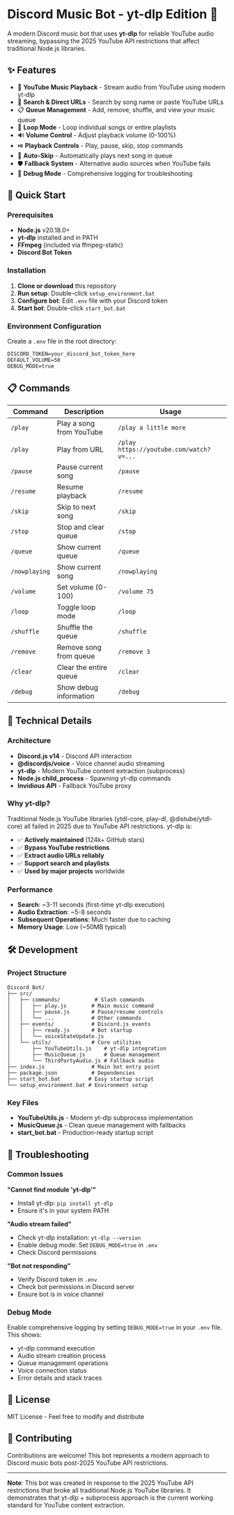 # Discord Music Bot - yt-dlp Edition 🎵

A modern Discord music bot that uses **yt-dlp** for reliable YouTube audio streaming, bypassing the 2025 YouTube API restrictions that affect traditional Node.js libraries.

## ✨ Features

- 🎵 **YouTube Music Playback** - Stream audio from YouTube using modern yt-dlp
- 🎯 **Search & Direct URLs** - Search by song name or paste YouTube URLs
- 📋 **Queue Management** - Add, remove, shuffle, and view your music queue
- 🔁 **Loop Mode** - Loop individual songs or entire playlists
- 🔊 **Volume Control** - Adjust playback volume (0-100%)
- ⏯️ **Playback Controls** - Play, pause, skip, stop commands
- 🔄 **Auto-Skip** - Automatically plays next song in queue
- 🛡️ **Fallback System** - Alternative audio sources when YouTube fails
- 🐛 **Debug Mode** - Comprehensive logging for troubleshooting

## 🚀 Quick Start

### Prerequisites
- **Node.js** v20.18.0+ 
- **yt-dlp** installed and in PATH
- **FFmpeg** (included via ffmpeg-static)
- **Discord Bot Token**

### Installation

1. **Clone or download** this repository
2. **Run setup**: Double-click `setup_environment.bat`
3. **Configure bot**: Edit `.env` file with your Discord token
4. **Start bot**: Double-click `start_bot.bat`

### Environment Configuration

Create a `.env` file in the root directory:

```env
DISCORD_TOKEN=your_discord_bot_token_here
DEFAULT_VOLUME=50
DEBUG_MODE=true
```

## 📋 Commands

| Command | Description | Usage |
|---------|-------------|-------|
| `/play` | Play a song from YouTube | `/play a little more` |
| `/play` | Play from URL | `/play https://youtube.com/watch?v=...` |
| `/pause` | Pause current song | `/pause` |
| `/resume` | Resume playback | `/resume` |
| `/skip` | Skip to next song | `/skip` |
| `/stop` | Stop and clear queue | `/stop` |
| `/queue` | Show current queue | `/queue` |
| `/nowplaying` | Show current song | `/nowplaying` |
| `/volume` | Set volume (0-100) | `/volume 75` |
| `/loop` | Toggle loop mode | `/loop` |
| `/shuffle` | Shuffle the queue | `/shuffle` |
| `/remove` | Remove song from queue | `/remove 3` |
| `/clear` | Clear the entire queue | `/clear` |
| `/debug` | Show debug information | `/debug` |

## 🔧 Technical Details

### Architecture
- **Discord.js v14** - Discord API interaction
- **@discordjs/voice** - Voice channel audio streaming  
- **yt-dlp** - Modern YouTube content extraction (subprocess)
- **Node.js child_process** - Spawning yt-dlp commands
- **Invidious API** - Fallback YouTube proxy

### Why yt-dlp?
Traditional Node.js YouTube libraries (ytdl-core, play-dl, @distube/ytdl-core) all failed in 2025 due to YouTube API restrictions. yt-dlp is:
- ✅ **Actively maintained** (124k+ GitHub stars)
- ✅ **Bypass YouTube restrictions** 
- ✅ **Extract audio URLs reliably**
- ✅ **Support search and playlists**
- ✅ **Used by major projects** worldwide

### Performance
- **Search**: ~3-11 seconds (first-time yt-dlp execution)
- **Audio Extraction**: ~5-8 seconds  
- **Subsequent Operations**: Much faster due to caching
- **Memory Usage**: Low (~50MB typical)

## 🛠️ Development

### Project Structure
```
Discord Bot/
├── src/
│   ├── commands/           # Slash commands
│   │   ├── play.js        # Main music command
│   │   ├── pause.js       # Pause/resume controls
│   │   └── ...            # Other commands
│   ├── events/            # Discord.js events
│   │   ├── ready.js       # Bot startup
│   │   └── voiceStateUpdate.js
│   └── utils/             # Core utilities
│       ├── YouTubeUtils.js    # yt-dlp integration
│       ├── MusicQueue.js      # Queue management
│       └── ThirdPartyAudio.js # Fallback audio
├── index.js               # Main bot entry point
├── package.json           # Dependencies
├── start_bot.bat         # Easy startup script
└── setup_environment.bat # Environment setup
```

### Key Files
- **YouTubeUtils.js** - Modern yt-dlp subprocess implementation
- **MusicQueue.js** - Clean queue management with fallbacks
- **start_bot.bat** - Production-ready startup script

## 🐛 Troubleshooting

### Common Issues

**"Cannot find module 'yt-dlp'"**
- Install yt-dlp: `pip install yt-dlp`
- Ensure it's in your system PATH

**"Audio stream failed"**
- Check yt-dlp installation: `yt-dlp --version`
- Enable debug mode: Set `DEBUG_MODE=true` in `.env`
- Check Discord permissions

**"Bot not responding"**
- Verify Discord token in `.env`
- Check bot permissions in Discord server
- Ensure bot is in voice channel

### Debug Mode
Enable comprehensive logging by setting `DEBUG_MODE=true` in your `.env` file. This shows:
- yt-dlp command execution
- Audio stream creation process
- Queue management operations
- Voice connection status
- Error details and stack traces

## 📝 License

MIT License - Feel free to modify and distribute

## 🤝 Contributing

Contributions are welcome! This bot represents a modern approach to Discord music bots post-2025 YouTube API restrictions.

---

**Note**: This bot was created in response to the 2025 YouTube API restrictions that broke all traditional Node.js YouTube libraries. It demonstrates that yt-dlp + subprocess approach is the current working standard for YouTube content extraction.
